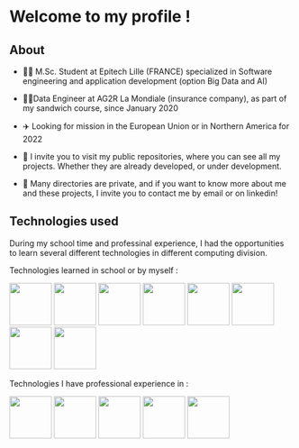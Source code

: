 # Welcome to my profile !



## About

* 👨‍🎓 M.Sc. Student at Epitech Lille (FRANCE) specialized in Software engineering and application development (option Big Data and AI)

* 🧑‍🔬Data Engineer at AG2R La Mondiale (insurance company), as part of my sandwich course, since January 2020

* ✈️ Looking for mission in the European Union or in Northern America for 2022

* 📂 I invite you to visit my public repositories, where you can see all my projects. Whether they are already developed, or under development.

* 📧 Many directories are private, and if you want to know more about me and these projects, I invite you to contact me by email or on linkedin!

## Technologies used

During my school time and professinal experience, I had the opportunities to learn several different technologies in different computing division.

Technologies learned in school or by myself :

[<img src="https://www.datocms-assets.com/45470/1631110818-logo-react-js.png" width="75">](https://reactjs.org/)
[<img src="https://positivethinking.tech/wp-content/uploads/2021/01/Logo-Vuejs.png" width="75">](https://vuejs.org/)
[<img src="https://upload.wikimedia.org/wikipedia/commons/thumb/d/d9/Node.js_logo.svg/1280px-Node.js_logo.svg.png" width="75">](https://nodejs.org/en/)
[<img src="https://jolicode.com/media/original/2013/10/homepage-docker-logo.png" width="75">](https://www.docker.com/)
[<img src="https://upload.wikimedia.org/wikipedia/commons/thumb/3/39/Kubernetes_logo_without_workmark.svg/1200px-Kubernetes_logo_without_workmark.svg.png" width="75">](https://azure.microsoft.com/en-us/services/kubernetes-service/)
[<img src="https://avatars.githubusercontent.com/u/44036562?s=280&v=4" width="75">](https://github.com/features/actions)
[<img src="https://camo.githubusercontent.com/aeb4f612bd9b40d81c62fcbebd6db44a5d4344b8b962be0138817e18c9c06963/68747470733a2f2f7777772e74656e736f72666c6f772e6f72672f696d616765732f74665f6c6f676f5f686f72697a6f6e74616c2e706e67" width="75">](https://www.tensorflow.org/?hl=fr)
[<img src="https://www.toolin.fr/wp-content/uploads/2021/08/ansible-logo.png" width="75">](https://docs.ansible.com/ansible/latest/index.html)

Technologies I have professional experience in :

[<img src="https://logos-world.net/wp-content/uploads/2020/09/Oracle-Symbol.png" width="75">](https://www.oracle.com/fr/database/technologies/)
[<img src="https://upload.wikimedia.org/wikipedia/commons/thumb/8/8f/SAP-Logo.svg/2560px-SAP-Logo.svg.png" width="75">](https://www.sap.com/products/bi-platform.html)
[<img src="https://www.parc-consulting.com/wp-content/uploads/2019/06/oracle-data-integrator2-e1561567521747.png" width="75">](https://www.oracle.com/fr/integration/data-integrator-enterprise-edition/)
[<img src="https://img2.freepng.fr/20180526/oqt/kisspng-microsoft-sql-server-mysql-database-logo-5b098c6ebad6d7.7316225815273524307653.jpg" width="75">](https://www.oracle.com/fr/database/technologies/appdev/sqldeveloper-landing.html)
[<img src="https://upload.wikimedia.org/wikipedia/commons/thumb/e/ed/Pandas_logo.svg/2560px-Pandas_logo.svg.png" width="75">](https://pandas.pydata.org/)
